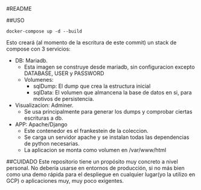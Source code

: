 #README

##USO
```
docker-compose up -d --build
```
Esto creará (al momento de la escritura de este commit) un stack de compose con 3 servicios:
- DB: Mariadb.
  - Esta imagen se construye desde mariadb, sin configuracion excepto DATABASE, USER y PASSWORD
  - Volumenes:
    - sqlDump: El dump que crea la estructura inicial
	- sqlData: El volumen que almancena la base de datos en si, para motivos de persistencia.
- Visualizacion: Adminer.
  - Se usa principalmente para generar los dumps y comprobar ciertas escrituras a db.
- APP: Apache/Django
  - Este contenedor es el frankestein de la coleccion.
  - Se carga un servidor apache y se instalan todas las dependencias de python necesarias.
  - La aplicacion se monta como volumen en /var/www/html

##CUIDADO
Este repositorio tiene un propósito muy concreto a nivel personal. No debería usarse en entornos de producción, si no más bien como una demo rápida para el despliegue en cualquier lugar(yo la utilizo en GCP) o aplicaciones muy, muy poco exigentes.


